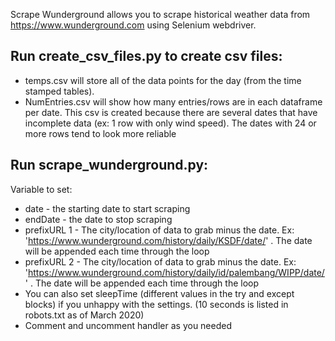Scrape Wunderground allows you to scrape historical weather data from https://www.wunderground.com using Selenium webdriver.


## Run create_csv_files.py to create csv files:
* temps.csv will store all of the data points for the day (from the time stamped tables).
* NumEntries.csv will show how many entries/rows are in each dataframe per date. This csv is created because there are several dates that have incomplete data (ex: 1 row with only wind speed). The dates with 24 or more rows tend to look more reliable

## Run scrape_wunderground.py:

Variable to set:

* date - the starting date to start scraping
* endDate - the date to stop scraping
* prefixURL 1 - The city/location of data to grab minus the date. Ex: 'https://www.wunderground.com/history/daily/KSDF/date/' . The date will be appended each time through the loop 
* prefixURL 2 - The city/location of data to grab minus the date. Ex: 'https://www.wunderground.com/history/daily/id/palembang/WIPP/date/' . The date will be appended each time through the loop 
* You can also set sleepTime (different values in the try and except blocks) if you unhappy with the settings. (10 seconds is listed in robots.txt as of March 2020)
* Comment and uncomment handler as you needed
